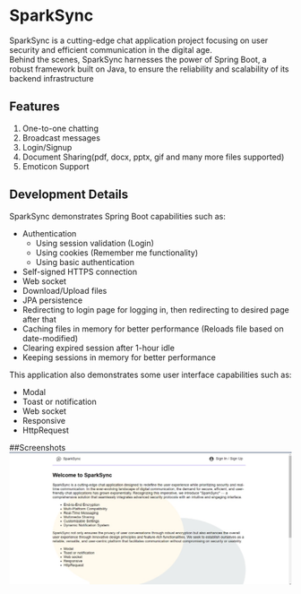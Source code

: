 # SparkSync

SparkSync is a cutting-edge chat application project focusing on user security and efficient communication in the digital age.  
Behind the scenes, SparkSync harnesses the power of Spring Boot, a robust framework built on Java, to ensure the reliability and scalability of its backend infrastructure
## Features
1. One-to-one chatting  
2. Broadcast messages  
3. Login/Signup  
4. Document Sharing(pdf, docx, pptx, gif and many more files supported)  
5. Emoticon Support 

## Development Details
SparkSync demonstrates Spring Boot capabilities such as:
* Authentication
  * Using session validation (Login)
  * Using cookies (Remember me functionality)
  * Using basic authentication
* Self-signed HTTPS connection
* Web socket
* Download/Upload files
* JPA persistence
* Redirecting to login page for logging in, then redirecting to desired page after that
* Caching files in memory for better performance (Reloads file based on date-modified)
* Clearing expired session after 1-hour idle
* Keeping sessions in memory for better performance
  
This application also demonstrates some user interface capabilities such as:
* Modal
* Toast or notification
* Web socket
* Responsive
* HttpRequest


##Screenshots
![Alt text](images/image1.jpg?raw=true "Home Page")




